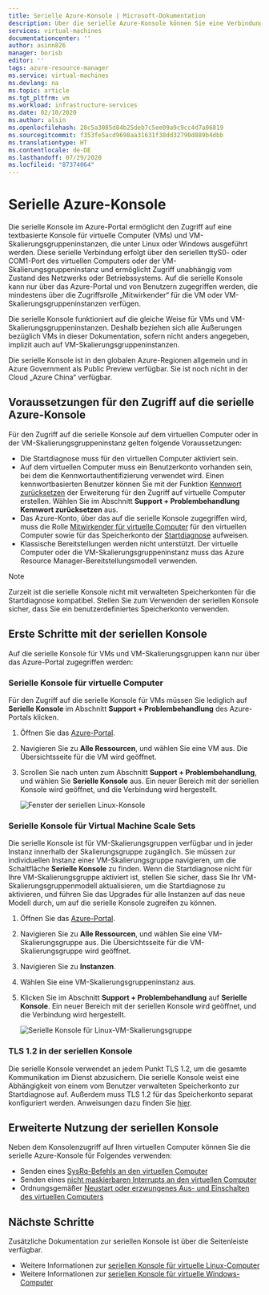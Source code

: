 ```yaml
---
title: Serielle Azure-Konsole | Microsoft-Dokumentation
description: Über die serielle Azure-Konsole können Sie eine Verbindung mit Ihrem virtuellen Computer herstellen, wenn SSH und RDP nicht verfügbar sind.
services: virtual-machines
documentationcenter: ''
author: asinn826
manager: borisb
editor: ''
tags: azure-resource-manager
ms.service: virtual-machines
ms.devlang: na
ms.topic: article
ms.tgt_pltfrm: vm
ms.workload: infrastructure-services
ms.date: 02/10/2020
ms.author: alsin
ms.openlocfilehash: 28c5a3085d84b25deb7c5ee09a9c9cc4d7a06819
ms.sourcegitcommit: f353fe5acd9698aa31631f38dd32790d889b4dbb
ms.translationtype: HT
ms.contentlocale: de-DE
ms.lasthandoff: 07/29/2020
ms.locfileid: "87374064"
---
```

# <a name="azure-serial-console"></a>Serielle Azure-Konsole

Die serielle Konsole im Azure-Portal ermöglicht den Zugriff auf eine textbasierte Konsole für virtuelle Computer (VMs) und VM-Skalierungsgruppeninstanzen, die unter Linux oder Windows ausgeführt werden. Diese serielle Verbindung erfolgt über den seriellen ttyS0- oder COM1-Port des virtuellen Computers oder der VM-Skalierungsgruppeninstanz und ermöglicht Zugriff unabhängig vom Zustand des Netzwerks oder Betriebssystems. Auf die serielle Konsole kann nur über das Azure-Portal und von Benutzern zugegriffen werden, die mindestens über die Zugriffsrolle „Mitwirkender“ für die VM oder VM-Skalierungsgruppeninstanzen verfügen.

Die serielle Konsole funktioniert auf die gleiche Weise für VMs und VM-Skalierungsgruppeninstanzen. Deshalb beziehen sich alle Äußerungen bezüglich VMs in dieser Dokumentation, sofern nicht anders angegeben, implizit auch auf VM-Skalierungsgruppeninstanzen.

Die serielle Konsole ist in den globalen Azure-Regionen allgemein und in Azure Government als Public Preview verfügbar. Sie ist noch nicht in der Cloud „Azure China“ verfügbar.

## <a name="prerequisites-to-access-the-azure-serial-console"></a>Voraussetzungen für den Zugriff auf die serielle Azure-Konsole
Für den Zugriff auf die serielle Konsole auf dem virtuellen Computer oder in der VM-Skalierungsgruppeninstanz gelten folgende Voraussetzungen:

- Die Startdiagnose muss für den virtuellen Computer aktiviert sein.
- Auf dem virtuellen Computer muss ein Benutzerkonto vorhanden sein, bei dem die Kennwortauthentifizierung verwendet wird. Einen kennwortbasierten Benutzer können Sie mit der Funktion [Kennwort zurücksetzen](../extensions/vmaccess.md#reset-password) der Erweiterung für den Zugriff auf virtuelle Computer erstellen. Wählen Sie im Abschnitt **Support + Problembehandlung** **Kennwort zurücksetzen** aus.
- Das Azure-Konto, über das auf die serielle Konsole zugegriffen wird, muss die Rolle [Mitwirkender für virtuelle Computer](../../role-based-access-control/built-in-roles.md#virtual-machine-contributor) für den virtuellen Computer sowie für das Speicherkonto der [Startdiagnose](boot-diagnostics.md) aufweisen.
- Klassische Bereitstellungen werden nicht unterstützt. Der virtuelle Computer oder die VM-Skalierungsgruppeninstanz muss das Azure Resource Manager-Bereitstellungsmodell verwenden.

> [!NOTE]
> Zurzeit ist die serielle Konsole nicht mit verwalteten Speicherkonten für die Startdiagnose kompatibel. Stellen Sie zum Verwenden der seriellen Konsole sicher, dass Sie ein benutzerdefiniertes Speicherkonto verwenden.

## <a name="get-started-with-the-serial-console"></a>Erste Schritte mit der seriellen Konsole
Auf die serielle Konsole für VMs und VM-Skalierungsgruppen kann nur über das Azure-Portal zugegriffen werden:

### <a name="serial-console-for-virtual-machines"></a>Serielle Konsole für virtuelle Computer
Für den Zugriff auf die serielle Konsole für VMs müssen Sie lediglich auf **Serielle Konsole** im Abschnitt **Support + Problembehandlung** des Azure-Portals klicken.
  1. Öffnen Sie das [Azure-Portal](https://portal.azure.com).

  1. Navigieren Sie zu **Alle Ressourcen**, und wählen Sie eine VM aus. Die Übersichtsseite für die VM wird geöffnet.

  1. Scrollen Sie nach unten zum Abschnitt **Support + Problembehandlung**, und wählen Sie **Serielle Konsole** aus. Ein neuer Bereich mit der seriellen Konsole wird geöffnet, und die Verbindung wird hergestellt.

     ![Fenster der seriellen Linux-Konsole](./media/virtual-machines-serial-console/virtual-machine-linux-serial-console-connect.gif)

### <a name="serial-console-for-virtual-machine-scale-sets"></a>Serielle Konsole für Virtual Machine Scale Sets
Die serielle Konsole ist für VM-Skalierungsgruppen verfügbar und in jeder Instanz innerhalb der Skalierungsgruppe zugänglich. Sie müssen zur individuellen Instanz einer VM-Skalierungsgruppe navigieren, um die Schaltfläche **Serielle Konsole** zu finden. Wenn die Startdiagnose nicht für Ihre VM-Skalierungsgruppe aktiviert ist, stellen Sie sicher, dass Sie Ihr VM-Skalierungsgruppenmodell aktualisieren, um die Startdiagnose zu aktivieren, und führen Sie das Upgrades für alle Instanzen auf das neue Modell durch, um auf die serielle Konsole zugreifen zu können.
  1. Öffnen Sie das [Azure-Portal](https://portal.azure.com).

  1. Navigieren Sie zu **Alle Ressourcen**, und wählen Sie eine VM-Skalierungsgruppe aus. Die Übersichtsseite für die VM-Skalierungsgruppe wird geöffnet.

  1. Navigieren Sie zu **Instanzen**.

  1. Wählen Sie eine VM-Skalierungsgruppeninstanz aus.

  1. Klicken Sie im Abschnitt **Support + Problembehandlung** auf **Serielle Konsole**. Ein neuer Bereich mit der seriellen Konsole wird geöffnet, und die Verbindung wird hergestellt.

     ![Serielle Konsole für Linux-VM-Skalierungsgruppe](./media/virtual-machines-serial-console/vmss-start-console.gif)


### <a name="tls-12-in-serial-console"></a>TLS 1.2 in der seriellen Konsole
Die serielle Konsole verwendet an jedem Punkt TLS 1.2, um die gesamte Kommunikation im Dienst abzusichern. Die serielle Konsole weist eine Abhängigkeit von einem vom Benutzer verwalteten Speicherkonto zur Startdiagnose auf. Außerdem muss TLS 1.2 für das Speicherkonto separat konfiguriert werden. Anweisungen dazu finden Sie [hier](../../storage/common/transport-layer-security-configure-minimum-version.md).

## <a name="advanced-uses-for-serial-console"></a>Erweiterte Nutzung der seriellen Konsole
Neben dem Konsolenzugriff auf Ihren virtuellen Computer können Sie die serielle Azure-Konsole für Folgendes verwenden:
* Senden eines [SysRq-Befehls an den virtuellen Computer](./serial-console-nmi-sysrq.md)
* Senden eines [nicht maskierbaren Interrupts an den virtuellen Computer](./serial-console-nmi-sysrq.md)
* Ordnungsgemäßer [Neustart oder erzwungenes Aus- und Einschalten des virtuellen Computers](./serial-console-power-options.md)


## <a name="next-steps"></a>Nächste Schritte
Zusätzliche Dokumentation zur seriellen Konsole ist über die Seitenleiste verfügbar.
- Weitere Informationen zur [seriellen Konsole für virtuelle Linux-Computer](./serial-console-linux.md)
- Weitere Informationen zur [seriellen Konsole für virtuelle Windows-Computer](./serial-console-windows.md)
